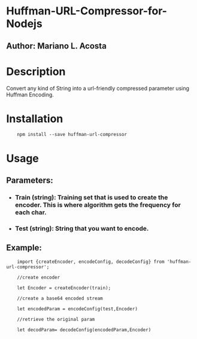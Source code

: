 # Huffman-URL-Compressor-for-Nodejs
## Author: Mariano L. Acosta

# Description
Convert any kind of String into a url-friendly compressed parameter using Huffman Encoding.

# Installation

        npm install --save huffman-url-compressor

# Usage

## Parameters:

- ### Train (string): Training set that is used to create the encoder. This is where algorithm gets the frequency for each char. 
- ### Test (string): String that you want to encode.

## Example:

        import {createEncoder, encodeConfig, decodeConfig} from 'huffman-url-compressor';

        //create encoder

        let Encoder = createEncoder(train);

        //create a base64 encoded stream

        let encodedParam = encodeConfig(test,Encoder)
        
        //retrieve the original param 

        let decodParam= decodeConfig(encodedParam,Encoder)

